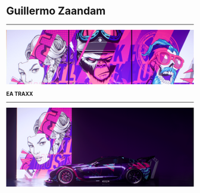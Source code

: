 <!--
**Thisisguillermo/Thisisguillermo** is a ✨ _special_ ✨ repository because its `README.md` (this file) appears on your GitHub profile.

Here are some ideas to get you started:

- 🔭 I’m currently working on ...
- 🌱 I’m currently learning ...
- 👯 I’m looking to collaborate on ...
- 🤔 I’m looking for help with ...
- 💬 Ask me about ...
- 📫 How to reach me: ...
- 😄 Pronouns: ...
- ⚡ Fun fact: ...
-->

<!-- I am Guillermo and currently I'm learning Front-end web development and this read me is under construction. -->

# **Guillermo Zaandam**

---

![timothy-colin-pausemenuall01.png](./timothy-colin-pausemenuall01.png)


 **EA TRAXX**

<!-- [![spotify-github-profile](https://spotify-github-profile.vercel.app/api/view?uid=guillermovandepetteflat&cover_image=true&theme=novatorem&bar_color==9d3caa&bar_color_cover=false)](https://github.com/kittinan/spotify-github-profile) -->

<!-- <img src="https://spotify-github-profile.vercel.app/api/view?uid=guillermovandepetteflat&cover_image=true&theme=novatorem&bar_color=9d3caa&bar_color_cover=false" width="2000vh"/> -->

<!-- <div>
   <a href="https://vehicle-audio-spotify.vercel.app/now-playing?open">
       <img src="https://vehicle-audio-spotify.vercel.app/now-playing" width="100%" height="100%" alt="Now Playing">
    </a>
</div>
-->


---

![realnugif01.gif](./realnugif01.gif)
